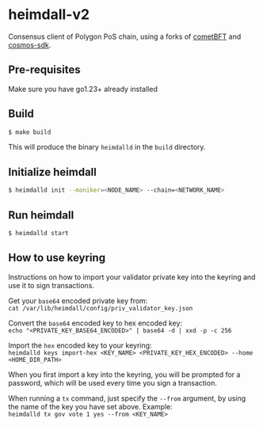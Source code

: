 # heimdall-v2

[//]: # (TODO HV2: https://polygon.atlassian.net/browse/POS-2757)

Consensus client of Polygon PoS chain, using a forks of [cometBFT](https://github.com/0xPolygon/cometBFT) and [cosmos-sdk](https://github.com/0xPolygon/cosmos-sdk).

## Pre-requisites

Make sure you have go1.23+ already installed

## Build
```bash 
$ make build
```
This will produce the binary `heimdalld` in the `build` directory.

## Initialize heimdall
```bash 
$ heimdalld init --moniker=<NODE_NAME> --chain=<NETWORK_NAME>
```

## Run heimdall
```bash 
$ heimdalld start
```

## How to use keyring

Instructions on how to import your validator private key into the keyring and use it to sign transactions.

Get your `base64` encoded private key from:  
`cat /var/lib/heimdall/config/priv_validator_key.json`

Convert the `base64` encoded key to hex encoded key:  
`echo "<PRIVATE_KEY_BASE64_ENCODED>" | base64 -d | xxd -p -c 256`

Import the `hex` encoded key to your keyring:  
`heimdalld keys import-hex <KEY_NAME> <PRIVATE_KEY_HEX_ENCODED> --home <HOME_DIR_PATH>`

When you first import a key into the keyring, you will be prompted for a password, which will be used every time you sign a transaction.

When running a `tx` command, just specify the `--from` argument, by using the name of the key you have set above. Example:  
`heimdalld tx gov vote 1 yes --from <KEY_NAME>`
